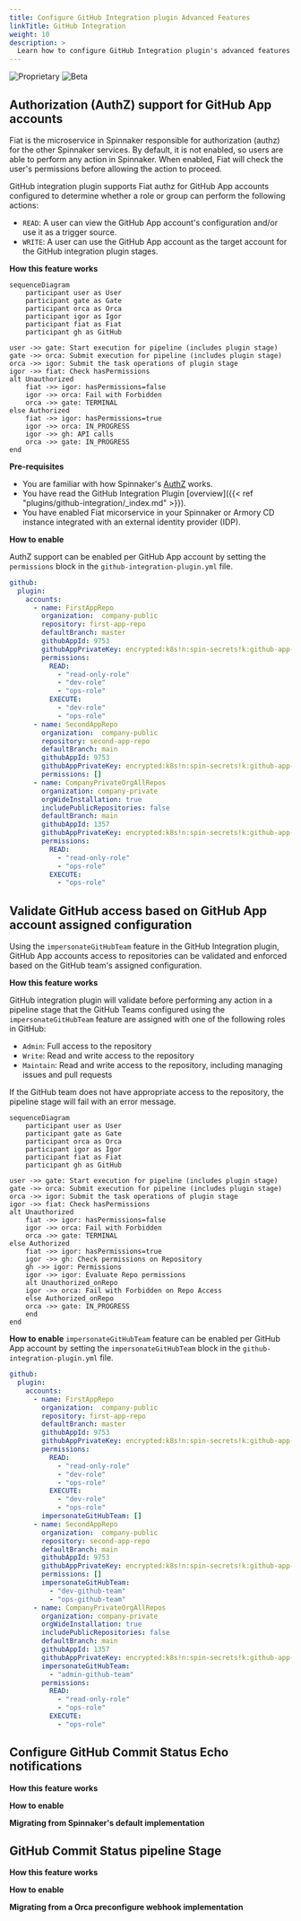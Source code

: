 ```yaml
---
title: Configure GitHub Integration plugin Advanced Features
linkTitle: GitHub Integration
weight: 10
description: >
  Learn how to configure GitHub Integration plugin's advanced features in your Spinnaker or Armory CD instance.
---
```


![Proprietary](/images/proprietary.svg) ![Beta](/images/beta.svg)

## Authorization (AuthZ) support for GitHub App accounts

Fiat is the microservice in Spinnaker responsible for authorization (authz) for the other Spinnaker services. 
By default, it is not enabled, so users are able to perform any action in Spinnaker. 
When enabled, Fiat will check the user's permissions before allowing the action to proceed.

GitHub integration plugin supports Fiat authz for GitHub App accounts configured to determine whether a role or group 
can perform the following actions:

- `READ`: A user can view the GitHub App account's configuration and/or use it as a trigger source.
- `WRITE`: A user can use the GitHub App account as the target account for the GitHub integration plugin stages.

**How this feature works**

```mermaid
sequenceDiagram
	participant user as User
	participant gate as Gate
	participant orca as Orca
	participant igor as Igor
	participant fiat as Fiat
	participant gh as GitHub

user ->> gate: Start execution for pipeline (includes plugin stage)
gate ->> orca: Submit execution for pipeline (includes plugin stage)
orca ->> igor: Submit the task operations of plugin stage
igor ->> fiat: Check hasPermissions
alt Unauthorized
	fiat ->> igor: hasPermissions=false 
	igor ->> orca: Fail with Forbidden
	orca ->> gate: TERMINAL
else Authorized
	fiat ->> igor: hasPermissions=true
	igor ->> orca: IN_PROGRESS
	igor ->> gh: API calls
	orca ->> gate: IN_PROGRESS
end
```

**Pre-requisites**

- You are familiar with how Spinnaker's [AuthZ](https://docs.armory.io/continuous-deployment/overview/fiat-permissions-overview/) works.
- You have read the GitHub Integration Plugin [overview]({{< ref "plugins/github-integration/_index.md" >}}).
- You have enabled Fiat micorservice in your Spinnaker or Armory CD instance integrated with an external identity provider (IDP).

**How to enable**

AuthZ support can be enabled per GitHub App account by setting the `permissions` block in the `github-integration-plugin.yml` file.

```yaml
github:
  plugin:
    accounts:
      - name: FirstAppRepo
        organization:  company-public
        repository: first-app-repo
        defaultBranch: master
        githubAppId: 9753
        githubAppPrivateKey: encrypted:k8s!n:spin-secrets!k:github-app-9753-privatekey
        permissions:
          READ: 
            - "read-only-role"
            - "dev-role"
            - "ops-role"
          EXECUTE:
            - "dev-role"
            - "ops-role"
      - name: SecondAppRepo
        organization:  company-public
        repository: second-app-repo
        defaultBranch: main
        githubAppId: 9753
        githubAppPrivateKey: encrypted:k8s!n:spin-secrets!k:github-app-9753-privatekey
        permissions: []
      - name: CompanyPrivateOrgAllRepos
        organization: company-private
        orgWideInstallation: true
        includePublicRepositories: false
        defaultBranch: main
        githubAppId: 1357
        githubAppPrivateKey: encrypted:k8s!n:spin-secrets!k:github-app-1357-privatekey
        permissions:
          READ:
            - "read-only-role"
            - "ops-role"
          EXECUTE:
            - "ops-role"
```

## Validate GitHub access based on GitHub App account assigned configuration
Using the `impersonateGitHubTeam` feature in the GitHub Integration plugin, GitHub App accounts access to repositories 
can be validated and enforced based on the GitHub team's assigned configuration.

**How this feature works**

GitHub integration plugin will validate before performing any action in a pipeline stage that the GitHub Teams configured
using the `impersonateGitHubTeam` feature are assigned with one of the following roles in GitHub:
- `Admin`: Full access to the repository
- `Write`: Read and write access to the repository
- `Maintain`: Read and write access to the repository, including managing issues and pull requests

If the GitHub team does not have appropriate access to the repository, the pipeline stage will fail with an error message.

```mermaid
sequenceDiagram
	participant user as User
	participant gate as Gate
	participant orca as Orca
	participant igor as Igor
	participant fiat as Fiat
	participant gh as GitHub

user ->> gate: Start execution for pipeline (includes plugin stage)
gate ->> orca: Submit execution for pipeline (includes plugin stage)
orca ->> igor: Submit the task operations of plugin stage
igor ->> fiat: Check hasPermissions
alt Unauthorized
	fiat ->> igor: hasPermissions=false 
	igor ->> orca: Fail with Forbidden
	orca ->> gate: TERMINAL
else Authorized
	fiat ->> igor: hasPermissions=true
	igor ->> gh: Check permissions on Repository
	gh ->> igor: Permissions
	igor ->> igor: Evaluate Repo permissions
	alt Unauthorized_onRepo
	igor ->> orca: Fail with Forbidden on Repo Access
	else Authorized_onRepo
	orca ->> gate: IN_PROGRESS
	end
end
```

**How to enable**
`impersonateGitHubTeam` feature can be enabled per GitHub App account by setting the `impersonateGitHubTeam` block in the `github-integration-plugin.yml` file.

```yaml
github:
  plugin:
    accounts:
      - name: FirstAppRepo
        organization:  company-public
        repository: first-app-repo
        defaultBranch: master
        githubAppId: 9753
        githubAppPrivateKey: encrypted:k8s!n:spin-secrets!k:github-app-9753-privatekey
        permissions:
          READ: 
            - "read-only-role"
            - "dev-role"
            - "ops-role"
          EXECUTE:
            - "dev-role"
            - "ops-role"
        impersonateGitHubTeam: []
      - name: SecondAppRepo
        organization:  company-public
        repository: second-app-repo
        defaultBranch: main
        githubAppId: 9753
        githubAppPrivateKey: encrypted:k8s!n:spin-secrets!k:github-app-9753-privatekey
        permissions: []
        impersonateGitHubTeam:
          - "dev-github-team"
          - "ops-github-team"
      - name: CompanyPrivateOrgAllRepos
        organization: company-private
        orgWideInstallation: true
        includePublicRepositories: false
        defaultBranch: main
        githubAppId: 1357
        githubAppPrivateKey: encrypted:k8s!n:spin-secrets!k:github-app-1357-privatekey
        impersonateGitHubTeam:
          - "admin-github-team"
        permissions:
          READ:
            - "read-only-role"
            - "ops-role"
          EXECUTE:
            - "ops-role"
```

## Configure GitHub Commit Status Echo notifications

**How this feature works**

**How to enable**

**Migrating from Spinnaker's default implementation**

## GitHub Commit Status pipeline Stage

**How this feature works**

**How to enable**

**Migrating from a Orca preconfigure webhook implementation**